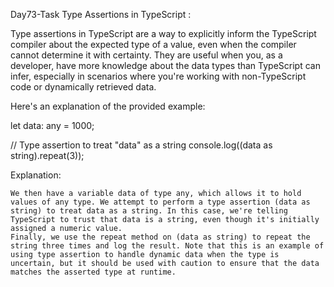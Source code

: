 Day73-Task Type Assertions in TypeScript :

Type assertions in TypeScript are a way to explicitly inform the TypeScript compiler about the expected type of a value, even when the compiler cannot determine it with certainty. They are useful when you, as a developer, have more knowledge about the data types than TypeScript can infer, especially in scenarios where you're working with non-TypeScript code or dynamically retrieved data.

Here's an explanation of the provided example:

let data: any = 1000;

// Type assertion to treat "data" as a string
console.log((data as string).repeat(3));

Explanation:

    We then have a variable data of type any, which allows it to hold values of any type. We attempt to perform a type assertion (data as string) to treat data as a string. In this case, we're telling TypeScript to trust that data is a string, even though it's initially assigned a numeric value.
    Finally, we use the repeat method on (data as string) to repeat the string three times and log the result. Note that this is an example of using type assertion to handle dynamic data when the type is uncertain, but it should be used with caution to ensure that the data matches the asserted type at runtime.
